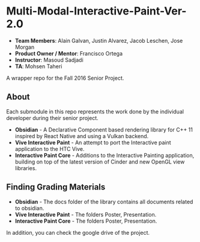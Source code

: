 # Multi-Modal-Interactive-Paint-Ver-2.0

- **Team Members**: Alain Galvan, Justin Alvarez, Jacob Leschen, Jose Morgan
- **Product Owner / Mentor**: Francisco Ortega
- **Instructor**: Masoud Sadjadi
- **TA**: Mohsen Taheri

A wrapper repo for the Fall 2016 Senior Project.

## About

Each submodule in this repo represents the work done by the individual developer during their senior project. 

- **Obsidian** - A Declarative Component based rendering library for C++ 11 inspired by React Native and using a Vulkan backend.
- **Vive Interactive Paint** - An attempt to port the Interactive paint application to the HTC Vive.
- **Interactive Paint Core** - Additions to the Interactive Painting application, building on top of the latest version of Cinder and new OpenGL view libraries. 

## Finding Grading Materials

- **Obsidian** - The docs folder of the library contains all documents related to obsidian.
- **Vive Interactive Paint** - The folders Poster, Presentation.
- **Interactive Paint Core** - The folders Poster, Presentation.

In addition, you can check the google drive of the project.
